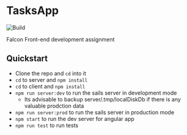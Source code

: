# TasksApp

![Build](https://github.com/martinboykov/falcon-task/workflows/Build/badge.svg)

Falcon Front-end development assignment

## Quickstart

* Clone the repo and `cd` into it
* `cd` to server and `npm install`
* `cd` to client and `npm install`
* `npm run server:dev` to run the sails server in development mode
  - Its advisable to backup server/.tmp/localDiskDb if there is any valuable prodction data
* `npm run server:prod` to run the sails server in production mode
* `npm start` to run the dev server for angular app
* `npm run test` to run tests
